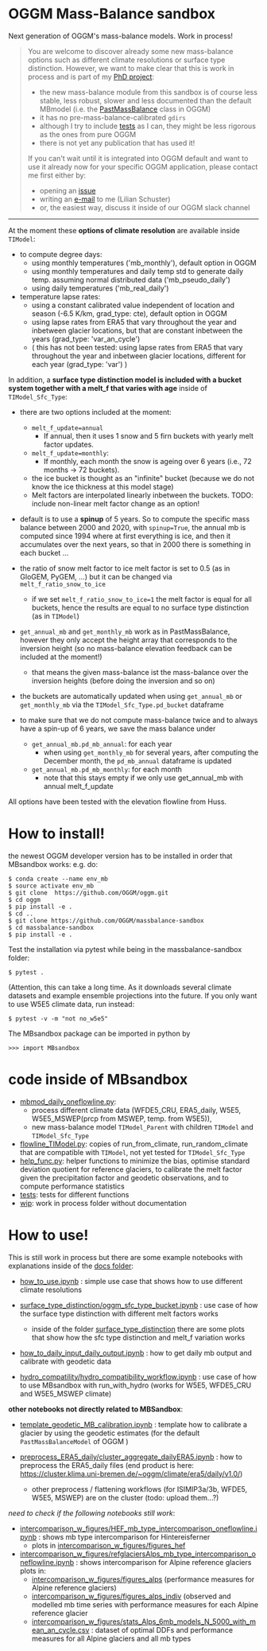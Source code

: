 # OGGM Mass-Balance sandbox

Next generation of OGGM's mass-balance models. Work in process! 

> You are welcome to discover already some new mass-balance options such as different climate resolutions or surface
> type distinction. However, we want to make clear that this is 
> work in process and is part of my 
> [PhD project](https://www.uibk.ac.at/acinn/research/ice-and-climate/projects/uncertainties-glacier-smb.html.en):
> - the new mass-balance module from this sandbox is of course less stable, less robust, slower and less documented than the default MBmodel (i.e. the 
> [PastMassBalance](https://docs.oggm.org/en/stable/_modules/oggm/core/massbalance.html#PastMassBalance) 
> class in OGGM) 
> - it has no pre-mass-balance-calibrated `gdirs` 
> - although I try to include [tests](https://github.com/OGGM/massbalance-sandbox/tree/master/MBsandbox/tests)
    as I can, they might be less rigorous as the ones from pure OGGM
> - there is not yet any publication that has used it!
> 
> If you can't wait until it is integrated into OGGM default and want to
> use it already now for your specific OGGM application,
> please contact me first either by: 
> - opening an [issue](https://github.com/OGGM/massbalance-sandbox/issues)
> - writing an [e-mail](mailto:lilian.schuster@student.uibk.ac.at) to me 
     (Lilian Schuster)
> - or, the easiest way, discuss it inside of our OGGM slack channel

---

At the moment these **options of climate resolution** are available inside `TIModel`:
- to compute degree days:
    - using monthly temperatures ('mb_monthly'), default option in OGGM
    - using monthly temperatures and daily temp std to generate daily temp. assuming normal distributed data ('mb_pseudo_daily')
    - using daily temperatures ('mb_real_daily')
- temperature lapse rates:
    - using a constant calibrated value independent of location and season (-6.5 K/km, grad_type: cte), default option in OGGM
    - using lapse rates from ERA5 that vary throughout the year and inbetween glacier locations, 
    but that are constant inbetween the years (grad_type: 'var_an_cycle')
    - ( this has not been tested: using lapse rates from ERA5 that vary throughout the year and inbetween glacier locations, 
    different for each year (grad_type: 'var') )

In addition, a **surface type distinction model is included with a bucket system together with a melt_f that varies with age** inside of `TIModel_Sfc_Type`:
- there are two options included at the moment:
    - `melt_f_update=annual`
        - If annual, then it uses 1 snow
            and 5 firn buckets with yearly melt factor updates.
    - `melt_f_update=monthly`:
        -  If monthly, each month the snow is ageing over 6 years (i.e., 72 months -> 72 buckets).
    - the ice bucket is thought as an "infinite" bucket (because we do not know the ice thickness at this model stage)
    - Melt factors are interpolated linearly inbetween the buckets.
      TODO: include non-linear melt factor change as an option!
- default is to use a **spinup** of 5 years. So to compute the specific mass balance between 2000 and 2020, with `spinup=True`, the annual mb is computed since 1994 where at first everything is ice, and then it accumulates over the next years, so that in 2000 there is something in each bucket ...

- the ratio of snow melt factor to ice melt factor is set to 0.5 (as in GloGEM, PyGEM, ...) but it can be changed via `melt_f_ratio_snow_to_ice`
    - if we set `melt_f_ratio_snow_to_ice=1` the melt factor is equal for all buckets, hence the results are equal to no surface type distinction (as in `TIModel`)
- `get_annual_mb` and `get_monthly_mb` work as in PastMassBalance, however they only accept the height array that corresponds to the inversion height (so no mass-balance elevation feedback can be included at the moment!)
    - that means the given mass-balance ist the mass-balance over the inversion heights (before doing the inversion and so on)
- the buckets are automatically updated when using `get_annual_mb` or `get_monthly_mb` via the `TIModel_Sfc_Type.pd_bucket` dataframe 
- to make sure that we do not compute mass-balance twice and to always have a spin-up of 6 years, we save the mass balance under 
    - `get_annual_mb.pd_mb_annual`: for each year
        - when using `get_monthly_mb` for several years, after computing the December month, the `pd_mb_annual` dataframe is updated
    - `get_annual_mb.pd_mb_monthly`: for each month
        - note that this stays empty if we only use get_annual_mb with annual melt_f_update


All options have been tested with the elevation flowline from Huss. 

# How to install!
<!-- structure as in https://github.com/fmaussion/scispack and oggm/oggm -->
the newest OGGM developer version has to be installed in order that MBsandbox works:
e.g. do:

    $ conda create --name env_mb
    $ source activate env_mb
    $ git clone  https://github.com/OGGM/oggm.git
    $ cd oggm 
    $ pip install -e .
    $ cd .. 
    $ git clone https://github.com/OGGM/massbalance-sandbox
    $ cd massbalance-sandbox
    $ pip install -e .

Test the installation via pytest while being in the massbalance-sandbox folder:

    $ pytest .

(Attention, this can take a long time. As it downloads several climate datasets and example ensemble projections into the future. If you only want to use W5E5 climate data, run instead:

    $ pytest -v -m "not no_w5e5"

The MBsandbox package can be imported in python by

    >>> import MBsandbox

# code inside of MBsandbox

- [mbmod_daily_oneflowline.py](MBsandbox/mbmod_daily_oneflowline.py): 
    - process different climate data (WFDE5_CRU, ERA5_daily, W5E5, W5E5_MSWEP(prcp from MSWEP, temp. from W5E5)),
    - new mass-balance model `TIModel_Parent` with children `TIModel` and `TIModel_Sfc_Type`
- [flowline_TIModel.py](MBsandbox/flowline_TIModel.py): copies of run_from_climate, run_random_climate that are compatible with `TIModel`, not yet tested for `TIModel_Sfc_Type`
- [help_func.py](MBsandbox/help_func.py): helper functions to minimize the bias, optimise standard deviation quotient for reference glaciers, to calibrate the melt factor given the precipitation factor and geodetic observations, and to compute performance statistics
- [tests](MBsandbox/tests): tests for different functions
- [wip](MBsandbox/wip): work in process folder without documentation

# How to use!
This is still work in process but there are some example notebooks with explanations inside of the [docs folder](docs): 
- [how_to_use.ipynb](docs/how_to_use.ipynb) : simple use case that shows how to use different climate resolutions
- [surface_type_distinction/oggm_sfc_type_bucket.ipynb](docs/surface_type_distinction/oggm_sfc_type_bucket.ipynb) : use case of how the surface type distinction with different melt factors works
    - inside of the folder [surface_type_distinction](docs/surface_type_distinction) there are some plots that show how the sfc type distinction and melt_f variation works

- [how_to_daily_input_daily_output.ipynb](docs/how_to_daily_input_daily_output.ipynb) : how to get daily mb output and calibrate with geodetic data

- [hydro_compatility/hydro_compatibility_workflow.ipynb](docs/hydro_compatility/hydro_compatibility_workflow.ipynb) : use case of how to use MBsandbox with run_with_hydro (works for W5E5, WFDE5_CRU and W5E5_MSWEP climate)


**other notebooks not directly related to MBSandbox**:
- [template_geodetic_MB_calibration.ipynb](docs/template_geodetic_MB_calibration.ipynb) : template how to calibrate a glacier by using the geodetic estimates (for the default `PastMassBalanceModel` of OGGM )

- [preprocess_ERA5_daily/cluster_aggregate_dailyERA5.ipynb](docs/preprocess_ERA5_daily/cluster_aggregate_dailyERA5.ipynb) : how to preprocess the ERA5_daily files
  (end product is here: https://cluster.klima.uni-bremen.de/~oggm/climate/era5/daily/v1.0/)
    - other preprocess / flattening workflows (for ISIMIP3a/3b, WFDE5, W5E5, MSWEP) are on the cluster (todo: upload them...?)


*need to check if the following notebooks still work*:
- [intercomparison_w_figures/HEF_mb_type_intercomparison_oneflowline.ipynb](docs/intercomparison_w_figures/HEF_mb_type_intercomparison_oneflowline.ipynb) : shows mb type intercomparison for Hintereisferner
    - plots in [intercomparison_w_figures/figures_hef](docs/intercomparison_w_figures/figures_hef)
- [intercomparison_w_figures/refglaciersAlps_mb_type_intercomparison_oneflowline.ipynb](docs/intercomparison_w_figures/refglaciersAlps_mb_type_intercomparison_oneflowline.ipynb) : shows intercomparison for Alpine reference glaciers
  plots in:
    - [intercomparison_w_figures/figures_alps](docs/intercomparison_w_figures/figures_alps) (performance measures for Alpine reference glaciers)
    - [intercomparison_w_figures/figures_alps_indiv](docs/intercomparison_w_figures/figures_alps_indiv) (observed and modelled mb time series with performance measures for each Alpine reference glacier 
    - [intercomparison_w_figures/stats_Alps_6mb_models_N_5000_with_mean_an_cycle.csv](docs/intercomparison_w_figures/stats_Alps_6mb_models_N_5000_with_mean_an_cycle.csv) : dataset of optimal DDFs and performance measures for all Alpine glaciers and all mb types
  
